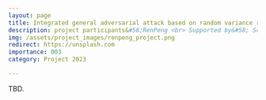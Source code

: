 ```yaml
---
layout: page
title: Integrated general adversarial attack based on random variance reduction
description: project participants&#58;RenPeng <br> Supported by&#58; School of Computer Science and Engineering, Chongqing University of Technology <br> Year&#58; 2023-2025 <br> Grant&#58; 5K(RMB) <br> Role&#58; PI
img: /assets/project_images/renpeng_project.png
redirect: https://unsplash.com
importance: 003
category: Project 2023

---
```


TBD.
